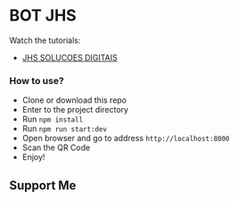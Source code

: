 # BOT JHS

Watch the tutorials:

- <a href="https://www.youtube.com/channel/UCrPbAoQKz42Gm0mLdWatAEA">JHS SOLUCOES DIGITAIS</a>


### How to use?

- Clone or download this repo
- Enter to the project directory
- Run `npm install`
- Run `npm run start:dev`
- Open browser and go to address `http://localhost:8000`
- Scan the QR Code
- Enjoy!


## Support Me
 
